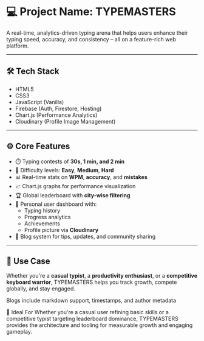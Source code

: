 # 💻 Project Name: TYPEMASTERS

A real-time, analytics-driven typing arena that helps users enhance their typing speed, accuracy, and consistency – all on a feature-rich web platform.

---

## 🛠️ Tech Stack

- HTML5  
- CSS3  
- JavaScript (Vanilla)  
- Firebase (Auth, Firestore, Hosting)  
- Chart.js (Performance Analytics)  
- Cloudinary (Profile Image Management)  

---

## ⚙️ Core Features

- ⏱️ Typing contests of **30s, 1 min, and 2 min**  
- 🎯 Difficulty levels: **Easy**, **Medium**, **Hard**  
- 📊 Real-time stats on **WPM**, **accuracy**, and **mistakes**  
- 📈 Chart.js graphs for performance visualization  
- 🏆 Global leaderboard with **city-wise filtering**  
- 👤 Personal user dashboard with:
  - Typing history  
  - Progress analytics  
  - Achievements  
  - Profile picture via **Cloudinary**  
- 📝 Blog system for tips, updates, and community sharing  

---

## 🚀 Use Case

Whether you're a **casual typist**, a **productivity enthusiast**, or a **competitive keyboard warrior**, TYPEMASTERS helps you track growth, compete globally, and stay engaged.



Blogs include markdown support, timestamps, and author metadata

🧠 Ideal For
Whether you're a casual user refining basic skills or a competitive typist targeting leaderboard dominance, TYPEMASTERS provides the architecture and tooling for measurable growth and engaging gameplay.

